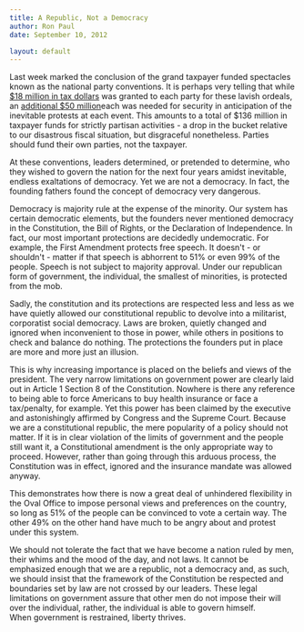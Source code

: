 ```yaml
---
title: A Republic, Not a Democracy
author: Ron Paul
date: September 10, 2012

layout: default
---
```


Last week marked the conclusion of the grand taxpayer funded spectacles
known as the national party conventions.  It is perhaps very telling
that while [\$18 million in tax
dollars](http://j.mp/U4bFtU) was granted to each
party for these lavish ordeals, an [additional \$50
million](http://j.mp/U4bDm1)each was
needed for security in anticipation of the inevitable protests at each
event.  This amounts to a total of \$136 million in taxpayer funds for
strictly partisan activities - a drop in the bucket relative to our
disastrous fiscal situation, but disgraceful nonetheless.  Parties
should fund their own parties, not the taxpayer.

At these conventions, leaders determined, or pretended to determine, who
they wished to govern the nation for the next four years amidst
inevitable, endless exaltations of democracy.  Yet we are not a
democracy.  In fact, the founding fathers found the concept of democracy
very dangerous.

Democracy is majority rule at the expense of the minority.  Our system
has certain democratic elements, but the founders never mentioned
democracy in the Constitution, the Bill of Rights, or the Declaration of
Independence.  In fact, our most important protections are decidedly
undemocratic.  For example, the First Amendment protects free speech. 
It doesn't - or shouldn't - matter if that speech is abhorrent to 51% or
even 99% of the people.  Speech is not subject to majority approval. 
Under our republican form of government, the individual, the smallest of
minorities, is protected from the mob. 

Sadly, the constitution and its protections are respected less and less
as we have quietly allowed our constitutional republic to devolve into a
militarist, corporatist social democracy.  Laws are broken, quietly
changed and ignored when inconvenient to those in power, while others in
positions to check and balance do nothing.  The protections the founders
put in place are more and more just an illusion. 

This is why increasing importance is placed on the beliefs and views of
the president.  The very narrow limitations on government power are
clearly laid out in Article 1 Section 8 of the Constitution.  Nowhere is
there any reference to being able to force Americans to buy health
insurance or face a tax/penalty, for example.  Yet this power has been
claimed by the executive and astonishingly affirmed by Congress and the
Supreme Court.  Because we are a constitutional republic, the mere
popularity of a policy should not matter.  If it is in clear violation
of the limits of government and the people still want it, a
Constitutional amendment is the only appropriate way to proceed.
 However, rather than going through this arduous process, the
Constitution was in effect, ignored and the insurance mandate was
allowed anyway.

This demonstrates how there is now a great deal of unhindered
flexibility in the Oval Office to impose personal views and preferences
on the country, so long as 51% of the people can be convinced to vote a
certain way.  The other 49% on the other hand have much to be angry
about and protest under this system.

We should not tolerate the fact that we have become a nation ruled by
men, their whims and the mood of the day, and not laws.  It cannot be
emphasized enough that we are a republic, not a democracy and, as such,
we should insist that the framework of the Constitution be respected and
boundaries set by law are not crossed by our leaders.  These legal
limitations on government assure that other men do not impose their will
over the individual, rather, the individual is able to govern himself.  
When government is restrained, liberty thrives.

